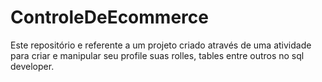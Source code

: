 # ControleDeEcommerce
Este repositório e referente a um projeto criado através de uma atividade para criar e manipular seu profile suas rolles, tables entre outros no sql developer.
